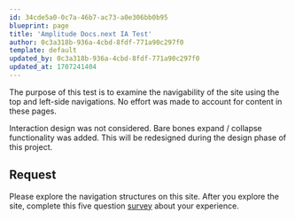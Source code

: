 ```yaml
---
id: 34cde5a0-0c7a-46b7-ac73-a0e306bb0b95
blueprint: page
title: 'Amplitude Docs.next IA Test'
author: 0c3a318b-936a-4cbd-8fdf-771a90c297f0
template: default
updated_by: 0c3a318b-936a-4cbd-8fdf-771a90c297f0
updated_at: 1707241404
---
```

The purpose of this test is to examine the navigability of the site using the top and left-side navigations. No effort was made to account for content in these pages.

Interaction design was not considered. Bare bones expand / collapse functionality was added. This will be redesigned during the design phase of this project.

## Request

Please explore the navigation structures on this site. After you explore the site, complete this five question <a href ="https://forms.gle/1RFN84jLZk76CMVP8" class="text-blue-800" target="_blank">survey</a> about your experience.
